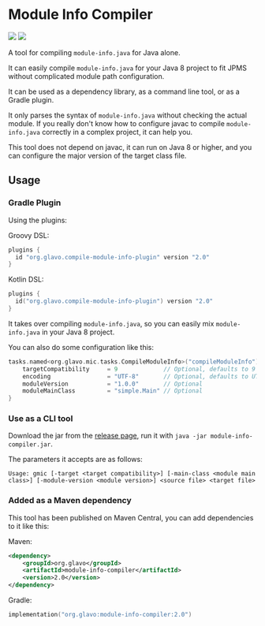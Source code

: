 # Module Info Compiler
[![](https://img.shields.io/maven-central/v/org.glavo/module-info-compiler?label=Maven%20Central)](https://search.maven.org/artifact/org.glavo/module-info-compiler)
[![](https://img.shields.io/gradle-plugin-portal/v/org.glavo.compile-module-info-plugin)](https://plugins.gradle.org/plugin/org.glavo.compile-module-info-plugin)

A tool for compiling `module-info.java` for Java alone. 

It can easily compile `module-info.java` for your Java 8 project to fit JPMS without complicated module path configuration.

It can be used as a dependency library, as a command line tool, or as a Gradle plugin.

It only parses the syntax of `module-info.java` without checking the actual module.
If you really don't know how to configure javac to compile `module-info.java` correctly in a complex project, it can help you.

This tool does not depend on javac, it can run on Java 8 or higher, 
and you can configure the major version of the target class file.

## Usage

### Gradle Plugin

Using the plugins:

Groovy DSL:
```groovy
plugins {
  id "org.glavo.compile-module-info-plugin" version "2.0"
}
```


Kotlin DSL:
```kotlin
plugins {
  id("org.glavo.compile-module-info-plugin") version "2.0"
}
```

It takes over compiling `module-info.java`, so you can easily mix `module-info.java` in your Java 8 project.

You can also do some configuration like this:

```kotlin
tasks.named<org.glavo.mic.tasks.CompileModuleInfo>("compileModuleInfo") {
    targetCompatibility     = 9             // Optional, defaults to 9
    encoding                = "UTF-8"       // Optional, defaults to UTF-8
    moduleVersion           = "1.0.0"       // Optional
    moduleMainClass         = "simple.Main" // Optional
}
```

### Use as a CLI tool

Download the jar from the [release page](https://github.com/Glavo/module-info-compiler/releases/),
run it with `java -jar module-info-compiler.jar`.

The parameters it accepts are as follows:

```
Usage: gmic [-target <target compatibility>] [-main-class <module main class>] [-module-version <module version>] <source file> <target file>
```

### Added as a Maven dependency

This tool has been published on Maven Central, you can add dependencies to it like this:

Maven:
```xml
<dependency>
    <groupId>org.glavo</groupId>
    <artifactId>module-info-compiler</artifactId>
    <version>2.0</version>
</dependency>
```

Gradle:

```kotlin
implementation("org.glavo:module-info-compiler:2.0")
```
